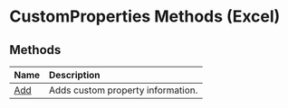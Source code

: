 
# CustomProperties Methods (Excel)

## Methods



|**Name**|**Description**|
|:-----|:-----|
|[Add](11165b03-e459-51c4-505f-67260ab8aaf9.md)|Adds custom property information.|
